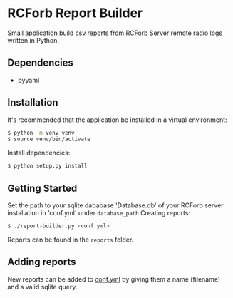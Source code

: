 # RCForb Report Builder
Small application build csv reports from [RCForb Server](http://www.remotehams.com/index.php)
remote radio logs written in Python.

## Dependencies

- pyyaml

## Installation
It's recommended that the application be installed in a virtual environment:

```bash
$ python -m venv venv
$ source venv/bin/activate
```

Install dependencies:

```bash
$ python setup.py install
```
## Getting Started

Set the path to your sqlite dababase 'Database.db' of your RCForb server 
installation in 'conf.yml' under `database_path`
Creating reports:
```bash
$ ./report-builder.py <conf.yml>
```

Reports can be found in the `reports` folder.

## Adding reports

New reports can be added to [conf.yml](./conf.yml) by giving them a name (filename) and a valid
sqlite query.

